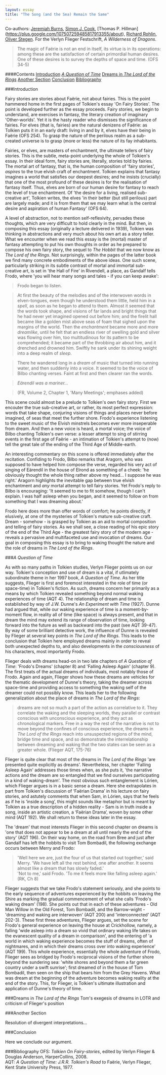 ```yaml
---
layout: essay
title: "The Song (and the Sea) Remain the Same"
---
```

Co-authors: [Jeremiah Burns](https://plus.google.com/+JeremiahBurns/about), [Simon J. Cook](https://plus.google.com/+simoncook/about), [Thomas P. Hillman] (https://plus.google.com/107507259485817913355/about), [Richard Rohlin](https://plus.google.com/+RichardRohlin/about), [Oliver Stegen](https://plus.google.com/+OliverStegen/about). For the Verlyn Flieger Festschrift, *A Wilderness of Dragons*.


>The magic of Faërie is not an end in itself, its virtue is in its operations: among these are the satisfaction of certain primordial human desires. One of these desires is to survey the depths of space and time. (OFS 34-5)


####Contents
[Introduction](#c1)
[*A Question of Time*](#c2)
[Dreams in *The Lord of the Rings*](#c3)
[Another Section](#c4)
[Conclusion](#c5)
[Bibliography](#c6)  


###<a name="c1"></a>Introduction

Fairy stories are stories about Faërie, not about fairies. This is the point hammered home in the first pages of Tolkien's essay 'On Fairy Stories'. The point is developed further as the essay proceeds. Fairy stories, we begin to understand, are exercises in fantasy, the literary creation of  imaginary 'Other-worlds'. Yet it is the hasty reader who dismisses the significance of fairies. For elves (that is, fairies) are the natural denizens of Faërie: as Tolkien puts it in an early draft: living in and by it, elves have their being in Faërie (OFS 254). To grasp the nature of the perilous realm as a sub-created universe is to grasp (more or less) the nature of its fay inhabitants.

Fairies, or elves, are masters of enchantment, the ultimate tellers of fairy stories. This is the subtle, meta-point underlying the whole of Tolkien's essay. In their ideal form, fairy stories are, literally, stories told by fairies. The mortal art of fantasy, that is, the human composition of 'fairy stories', *aspires* to the true elvish craft of enchantment. Tolkien explains that fantasy imagines a world that satisfies our deepest desires; and he insists (crucially) that one of the most profound of these desires is for the realisation of fantasy itself. Thus, elves are born of our human desire for fantasy to reach the level of true enchantment. Of 'the desire for a living, realised sub-creative art', Tolkien writes, the elves 'in their better (but still perilous) part are largely made; and it is from them that we may learn what is the central desire and aspiration of human Fantasy' (OFS 64).

A level of abstraction, not to mention self-reflexivity, pervades these thoughts, which are very difficult to hold clearly in the mind. But then, in composing this essay (originally a lecture delivered in 1939), Tolkien was thinking in abstractions and very much about his own art as a story teller. What we encounter when we read this essay is the (mortal) master of fantasy attempting to put his own thoughts in order as he prepared to compose his own fairy story, the sequel to *The Hobbit* that we now know as *The Lord of the Rings*. Not surprisingly, within the pages of the latter book we find many concrete embodiments of the above ideas. One such scene, particularly striking in its subtle contrast of mortal and immortal sub-creative art, is set in 'the Hall of Fire' in Rivendell, a place, as Gandalf tells Frodo, where 'you will hear many songs and tales - if you can keep awake':

>Frodo began to listen.  

>At first the beauty of the melodies and of the interwoven words in elven-tongues, even though he understood them little, held him in a *spell*, as soon as he began to attend to them. Almost it seemed that the words took shape, and visions of far lands and bright things that he had never yet imagined opened out before him; and the firelit hall became like a golden mist above seas of foam that sighed upon the margins of the world. Then the *enchantment* became more and more *dreamlike*, until he felt that an endless river of swelling gold and silver was flowing over him, too multitudinous for its pattern to be comprehended; it became part of the throbbing air about him, and it drenched and drowned him. Swiftly he sank under its shining weight into a deep realm of *sleep*. 

>There he wandered long in a *dream* of music that turned into running water, and then suddenly into a voice. It seemed to be the voice of Bilbo chanting verses. Faint at first and then clearer ran the words.  

>*Eärendil was a mariner...*      

>(FR, Volume 2, Chapter 1, 'Many Meetings'; emphases added)   

This scene could almost be a prelude to Tolkien's own fairy story. First we encouter the true sub-creative art, or rather, its most perfect expression: words that take shape, conjuring visions of things and places never before imagined, of seas that meet the further shore. Frodo's experience listening to the sweet music of the Elvish minstrels becomes ever more inseperable from dream. And then a new voice is heard, a mortal voice; the voice of Bilbo chanting Tolkien's own verse: a lesser attempt to sing of stirring events in the first age of Faërie - an intimation of Tolkien's attempt to (now) tell the great tale of the ending of the Third Age of Middle-earth.

An interesting commentary on this scene is offered immediately after the recitation. Confiding to Frodo, Bilbo remarks that Aragorn, who was supposed to have helped him compose the verse, regarded his very act of singing of Eärendil in the house of Elrond as something of a cheek: 'he obviously thought the whole thing rather above my head... I suppose he was right.' Aragorn highlights the inevitable gap between true elvish enchantment and *any* mortal attempt to tell fairy stories. Yet Frodo's reply to Bilbo is encouraging: 'It seemed to me to fit somehow, though I can't explain. I was half asleep when you began, and it seemed to follow on from something that I was dreaming about.' 

Frodo here does more than offer words of comfort; he points directly, if elusively, at one of the mysteries of Tolkien's mature sub-creative craft. Dream - somehow - is grasped by Tolkien as an aid to mortal composition and telling of fairy stories. As we shall see, a close reading of his epic story of the end of the Third Age - the greatest fairy story of the modern age - reveals a pervasive and multifaceted use and invocation of dreams. Our goal in composing this essay is to bring to waking thought the nature and the role of dreams in *The Lord of the Rings*.


###<a name="c2"></a>*A Question of Time*

As with so many paths in Tolkien studies, Verlyn Flieger points us on our way. Tolkien's conception and use of dream is a vital, if utlimately subordinate theme in her 1997 book, *A Question of Time*. As her title suggests, Flieger is first and foremost interested in the role of time (or space-time) in Tolkien's fiction. As such, dreams concern her primarily as a means by which Tolkien revealed something beyond normal waking experiences of time (AQT 4). The relationship of dream and time is established by way of J.W. Dunne's *An Experiment with Time* (1927). Dunne had argued that, while our waking experience of time is a moment-by-moment flow, in reality all of time (like space) is always present, and that in dream the mind may extend its range of observation of time, looking forward into the future as well as backward into the past (see AQT 39-47). By way of some brilliant detective work, the influence of Dunne is revealed by Flieger at several key points in *The Lord of the Rings*. This leads to the conclusion that Tolkien here employed dreams mainly in order to reveal both unexpected depths to, and also developments in the *consciousness* of his characters, most importantly Frodo.

Flieger deals with dreams head-on in two late chapters of *A Question of Time*: 'Frodo's Dreams' (chapter 8) and 'Falling Asleep Again' (chapter 9). The first treats of the actual dreams of individuals, most notably those of Frodo. Again and again, Flieger shows how these dreams are vehicles for the thematic development of Dunne's theory, taking the dreamer across space-time and providing access to something the waking self of the dreamer could not possibly know. This leads her to the following generalization about the place of dreams in *The Lord of the Rings*:

>dreams are not so much a part of the action as correlative to it. They correlate the waking and the sleeping worlds, they parallel or contrast conscious with unconscious experience, and they act as chronological markers. Free in a way the rest of the narrative is not to move beyond the confines of conscious experience, the dreams in *The Lord of the Rings* reach into unsuspected regions of the mind, bridge time and space, and so demonstrate the interrelationship between dreaming and waking that the two states can be seen as a greater whole. (Flieger AQT, 175-76)

Flieger is quite clear that most of the dreams in *The Lord of the Rings* 'are presented quite explicitly as dreams'. Nevertheless, her chapter 'Falling Asleep Again' addresses those times when, as she puts it, 'the narrative actions and the dream are so entangled that we find ourselves participating in a kind of waking-dream'. The most obvious such entanglement is Lórien, which Flieger argues is in a basic sense a dream. Here she extrapolates in part from Tolkien's discussion of ‘Faërian Drama’ in his lecture on fairy stories, and astutely comments that when Sam, in Lórien, says that he feels as if he is ‘inside a song’, this might sounds like metaphor but is meant by Tolkien as a true description of a hidden reality - Sam is in truth inside a song, inside an artistic creation, a ‘Faërian Drama’, woven by some other mind (AQT 192). We shall return to these ideas later in the essay. 

The 'dream' that most interests Flieger in this second chapter on dreams is 'one that does not appear to be a dream at all until nearly the end of the story' (AQT 196). On their way home, on the road from Bree and just after Gandalf has left the hobbits to visit Tom Bombadil, the following exchange occurs between Merry and Frodo:

>'Well here we are, just the four of us that started out together,' said Merry. 'We have left all the rest behind, one after another. It seems almost like a dream that has slowly faded.'  
>'Not to me,' said Frodo. 'To me it feels more like falling asleep again.' (RK, Ch 8)

Flieger suggests that we take Frodo's statement seriously, and she points to the early sequence of adventures experienced by the hobbits on leaving the Shire as marking the gradual commencement of what she calls 'Frodo's waking dream' (198). She points out that in each of these adventures - Old Man Willow in the Old Forest, Tom Bombadil, and the Barrow-wight - 'dreaming and waking are interwoven' (AQT 200) and 'interconnected' (AQT 202-3). These first three adventures, Flieger argues, set the scene for Frodo's general experience on leaving the house at Crickhollow, namely, a falling 'wide asleep into a dream so vivid that ordinary waking life takes on the evanescent quality of a dream in comparison', and the entering of 'a world in which waking experience becomes the stuff of dreams, often of nightmares, and in which their dreams cross over into waking experience' (AQT 199). This whole experience, essentially the whole adventure of Frodo, Flieger sees as bridged by Frodo's reciprocal visions of the further shore beyond the sundering sea: 'white shores and beyond them a far green country under a swift sunrise'; first dreamed of in the house of Tom Bombadil, then seen on the ship that bears him from the Grey Havens. What was dream at the beginning of the adventure becomes waking reality at the end of the story. This, for Flieger, is Tolkien's ultimate illustration and application of Dunne's theory of time.


###<a name="c3"></a>Dreams in *The Lord of the Rings*
Tom's exegesis of dreams in LOTR and criticism of Flieger's position


###<a name="c4"></a>Another Section

Resolution of divergent interpretations...




###<a name="c5"></a>Conclusion

Here we conclude our argument. 


###<a name="c6"></a>Bibliography
OFS: *Tolkien On Fairy-stories*, edited by Verlyn Flieger & Douglas Anderson, HarperCollins, 2008.  
AQT: *A Question of Time: J.R.R. Tolkien's Road to* Faërie, Verlyn Flieger, Kent State University Press, 1977.  


